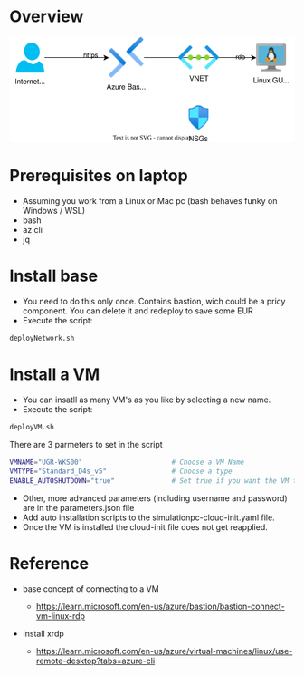 # Overview
<img src="./Arch.svg">
 
# Prerequisites on laptop 
- Assuming you work from a Linux or Mac pc (bash behaves funky on Windows / WSL)
- bash
- az cli
- jq

# Install base
- You need to do this only once.  Contains bastion, wich could be a pricy component.  You can delete it and redeploy to save some EUR
- Execute the script:
```bash
deployNetwork.sh
```


# Install a VM
- You can insatll as many VM's as you like by selecting a new name.  
- Execute the script:
```bash
deployVM.sh
```

There are 3 parmeters to set in the script
```bash
VMNAME="UGR-WKS00"                      # Choose a VM Name 
VMTYPE="Standard_D4s_v5"                # Choose a type
ENABLE_AUTOSHUTDOWN="true"              # Set true if you want the VM to automaticaly shut down (shutdown time is the parameters.json)
```
- Other, more advanced parameters (including username and password) are in the parameters.json  file
- Add auto installation scripts to the simulationpc-cloud-init.yaml file.
- Once the VM is installed the cloud-init file does not get reapplied.

# Reference
- base concept of connecting to a VM
    - https://learn.microsoft.com/en-us/azure/bastion/bastion-connect-vm-linux-rdp

- Install xrdp
    - https://learn.microsoft.com/en-us/azure/virtual-machines/linux/use-remote-desktop?tabs=azure-cli
